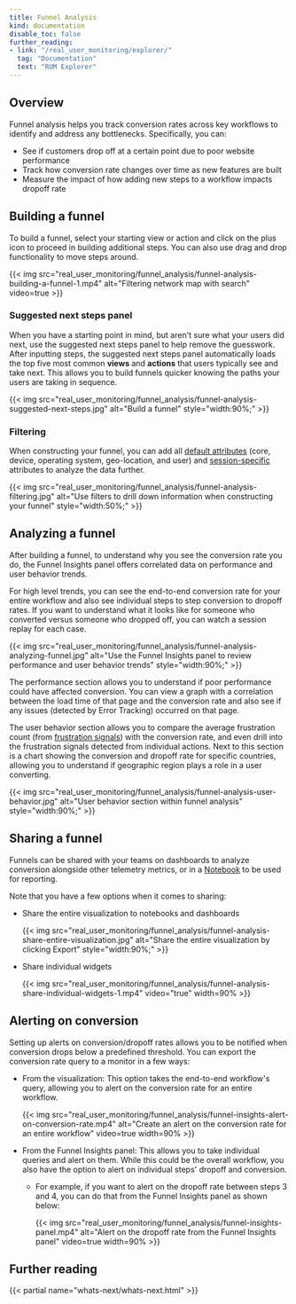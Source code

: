 ```yaml
---
title: Funnel Analysis
kind: documentation
disable_toc: false
further_reading:
- link: "/real_user_monitoring/explorer/"
  tag: "Documentation"
  text: "RUM Explorer"
---
```


## Overview

Funnel analysis helps you track conversion rates across key workflows to identify and address any bottlenecks. Specifically, you can:

- See if customers drop off at a certain point due to poor website performance
- Track how conversion rate changes over time as new features are built
- Measure the impact of how adding new steps to a workflow impacts dropoff rate

## Building a funnel

To build a funnel, select your starting view or action and click on the plus icon to proceed in building additional steps. You can also use drag and drop functionality to move steps around. 

{{< img src="real_user_monitoring/funnel_analysis/funnel-analysis-building-a-funnel-1.mp4" alt="Filtering network map with search" video=true >}}

### Suggested next steps panel

When you have a starting point in mind, but aren't sure what your users did next, use the suggested next steps panel to help remove the guesswork. After inputting steps, the suggested next steps panel automatically loads the top five most common **views** and **actions** that users typically see and take next. This allows you to build funnels quicker knowing the paths your users are taking in sequence.

{{< img src="real_user_monitoring/funnel_analysis/funnel-analysis-suggested-next-steps.jpg" alt="Build a funnel" style="width:90%;" >}}

### Filtering

When constructing your funnel, you can add all [default attributes][1] (core, device, operating system, geo-location, and user) and [session-specific][2] attributes to analyze the data further.

{{< img src="real_user_monitoring/funnel_analysis/funnel-analysis-filtering.jpg" alt="Use filters to drill down information when constructing your funnel" style="width:50%;" >}}

## Analyzing a funnel

After building a funnel, to understand why you see the conversion rate you do, the Funnel Insights panel offers correlated data on performance and user behavior trends.

For high level trends, you can see the end-to-end conversion rate for your entire workflow and also see individual steps to step conversion to dropoff rates. If you want to understand what it looks like for someone who converted versus someone who dropped off, you can watch a session replay for each case.

{{< img src="real_user_monitoring/funnel_analysis/funnel-analysis-analyzing-funnel.jpg" alt="Use the Funnel Insights panel to review performance and user behavior trends" style="width:90%;" >}}

The performance section allows you to understand if poor performance could have affected conversion. You can view a graph with a correlation between the load time of that page and the conversion rate and also see if any issues (detected by Error Tracking) occurred on that page.

The user behavior section allows you to compare the average frustration count (from [frustration signals][3]) with the conversion rate, and even drill into the frustration signals detected from individual actions. Next to this section is a chart showing the conversion and dropoff rate for specific countries, allowing you to understand if geographic region plays a role in a user converting. 

{{< img src="real_user_monitoring/funnel_analysis/funnel-analysis-user-behavior.jpg" alt="User behavior section within funnel analysis" style="width:90%;" >}}

## Sharing a funnel

Funnels can be shared with your teams on dashboards to analyze conversion alongside other telemetry metrics, or in a [Notebook][4] to be used for reporting.

Note that you have a few options when it comes to sharing:

- Share the entire visualization to notebooks and dashboards

  {{< img src="real_user_monitoring/funnel_analysis/funnel-analysis-share-entire-visualization.jpg" alt="Share the entire visualization by clicking Export" style="width:90%;" >}}

- Share individual widgets

  {{< img src="real_user_monitoring/funnel_analysis/funnel-analysis-share-individual-widgets-1.mp4" video="true" width=90% >}}

## Alerting on conversion

Setting up alerts on conversion/dropoff rates allows you to be notified when conversion drops below a predefined threshold. You can export the conversion rate query to a monitor in a few ways:

- From the visualization: This option takes the end-to-end workflow's query, allowing you to alert on the conversion rate for an entire workflow.

  {{< img src="real_user_monitoring/funnel_analysis/funnel-insights-alert-on-conversion-rate.mp4" alt="Create an alert on the conversion rate for an entire workflow" video=true width=90% >}}

- From the Funnel Insights panel: This allows you to take individual queries and alert on them. While this could be the overall workflow, you also have the option to alert on individual steps' dropoff and conversion.

  - For example, if you want to alert on the dropoff rate between steps 3 and 4, you can do that from the Funnel Insights panel as shown below:

    {{< img src="real_user_monitoring/funnel_analysis/funnel-insights-panel.mp4" alt="Alert on the dropoff rate from the Funnel Insights panel" video=true width=90% >}}
## Further reading

{{< partial name="whats-next/whats-next.html" >}}

[1]: /real_user_monitoring/browser/data_collected/#default-attributes
[2]: /real_user_monitoring/browser/data_collected/#session-metrics
[3]: /real_user_monitoring/frustration_signals/
[4]: /notebooks/


<!-- ## Funnel

Visualize conversion rates across user workflows and end-to-end user journeys.

{{< img src="real_user_monitoring/explorer/visualize/funnel.png" alt="Funnel graph in the RUM Explorer" style="width:90%;">}}

To construct a funnel, select **View** or **Action** and choose a query from the dropdown menu. Click **+** and select another query from the dropdown menu to visualize the funnel. 

{{< img src="real_user_monitoring/explorer/analytics/rum_funnel.mp4" alt="Create a funnel with queries" video="true" width="80%" >}}

The funnel graph displays the sessions for your selected queries out of your total RUM sessions. When you click on the bar graph, a side panel displaying the step's **Overall Conversion Rate**, **Converted Rate**, and **Drop Off Rate** appears. Scroll down to see the step's performance, outstanding issues, and conversion rates by type. 

{{< img src="real_user_monitoring/explorer/visualize/funnel_updated.mp4" alt="Funnel graph in the RUM Explorer" video="true" width="100%" >}}

You can analyze user journeys in a [notebook][6] by exporting the funnel widget into an existing notebook or by creating a funnel widget in an existing notebook. For more information, see [Export RUM Events][7]. You can also alert on conversion and drop off rates by exporting the data points to a monitor. -->